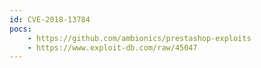 ```yaml
---
id: CVE-2018-13784
pocs:
    - https://github.com/ambionics/prestashop-exploits
    - https://www.exploit-db.com/raw/45047
---
```


